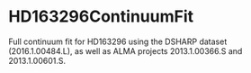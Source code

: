 # HD163296ContinuumFit
Full continuum fit for HD163296 using the DSHARP dataset (2016.1.00484.L), as well as ALMA projects 2013.1.00366.S and 2013.1.00601.S.
